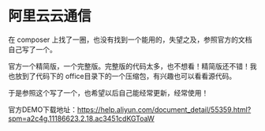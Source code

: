 # 阿里云云通信

在 composer 上找了一圈，也没有找到一个能用的，失望之及，参照官方的文档自己写了一个。

官方一个精简版，一个完整版。完整版的代码太多，也不想看！精简版还不错！我也放到了代码下的 office目录下的一个压缩包，有兴趣也可以看看源代码。

于是参照这个写了一个，也希望以后自己能经常更新，经常使用！

官方DEMO下载地址：https://help.aliyun.com/document_detail/55359.html?spm=a2c4g.11186623.2.18.ac3451cdKGToaW